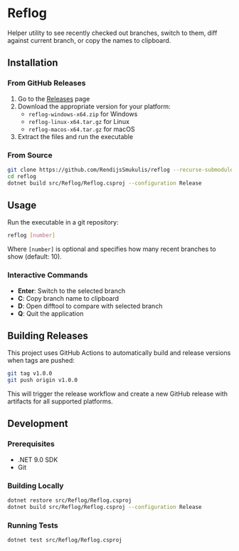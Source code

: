 # Reflog

Helper utility to see recently checked out branches, switch to them, diff against current branch, or copy the names to clipboard.

## Installation

### From GitHub Releases
1. Go to the [Releases](https://github.com/RendijsSmukulis/reflog/releases) page
2. Download the appropriate version for your platform:
   - `reflog-windows-x64.zip` for Windows
   - `reflog-linux-x64.tar.gz` for Linux
   - `reflog-macos-x64.tar.gz` for macOS
3. Extract the files and run the executable

### From Source
```bash
git clone https://github.com/RendijsSmukulis/reflog --recurse-submodules
cd reflog
dotnet build src/Reflog/Reflog.csproj --configuration Release
```

## Usage

Run the executable in a git repository:

```bash
reflog [number]
```

Where `[number]` is optional and specifies how many recent branches to show (default: 10).

### Interactive Commands
- **Enter**: Switch to the selected branch
- **C**: Copy branch name to clipboard
- **D**: Open difftool to compare with selected branch
- **Q**: Quit the application

## Building Releases

This project uses GitHub Actions to automatically build and release versions when tags are pushed:

```bash
git tag v1.0.0
git push origin v1.0.0
```

This will trigger the release workflow and create a new GitHub release with artifacts for all supported platforms.

## Development

### Prerequisites
- .NET 9.0 SDK
- Git

### Building Locally
```bash
dotnet restore src/Reflog/Reflog.csproj
dotnet build src/Reflog/Reflog.csproj --configuration Release
```

### Running Tests
```bash
dotnet test src/Reflog/Reflog.csproj
```

